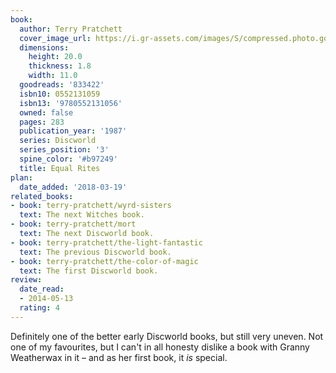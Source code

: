 ```yaml
---
book:
  author: Terry Pratchett
  cover_image_url: https://i.gr-assets.com/images/S/compressed.photo.goodreads.com/books/1296660066l/833422.jpg
  dimensions:
    height: 20.0
    thickness: 1.8
    width: 11.0
  goodreads: '833422'
  isbn10: 0552131059
  isbn13: '9780552131056'
  owned: false
  pages: 283
  publication_year: '1987'
  series: Discworld
  series_position: '3'
  spine_color: '#b97249'
  title: Equal Rites
plan:
  date_added: '2018-03-19'
related_books:
- book: terry-pratchett/wyrd-sisters
  text: The next Witches book.
- book: terry-pratchett/mort
  text: The next Discworld book.
- book: terry-pratchett/the-light-fantastic
  text: The previous Discworld book.
- book: terry-pratchett/the-color-of-magic
  text: The first Discworld book.
review:
  date_read:
  - 2014-05-13
  rating: 4
---
```


Definitely one of the better early Discworld books, but still very uneven. Not one of my favourites, but I can't in all
honesty dislike a book with Granny Weatherwax in it – and as her first book, it *is* special.
